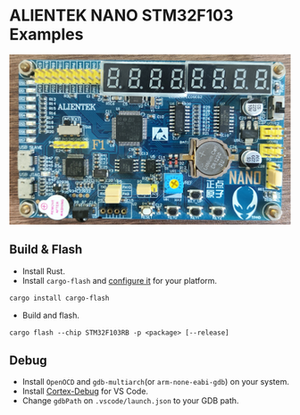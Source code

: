 # ALIENTEK NANO STM32F103 Examples

![board](docs/board.jpg)

## Build & Flash

- Install Rust.
- Install `cargo-flash` and [configure it](https://probe.rs/docs/getting-started/probe-setup/) for your platform.

```txt
cargo install cargo-flash
```

- Build and flash.

```txt
cargo flash --chip STM32F103RB -p <package> [--release]
```

## Debug

- Install `OpenOCD` and `gdb-multiarch`(or `arm-none-eabi-gdb`) on your system.
- Install [Cortex-Debug](https://marketplace.visualstudio.com/items?itemName=marus25.cortex-debug) for VS Code.
- Change `gdbPath` on `.vscode/launch.json` to your GDB path.
